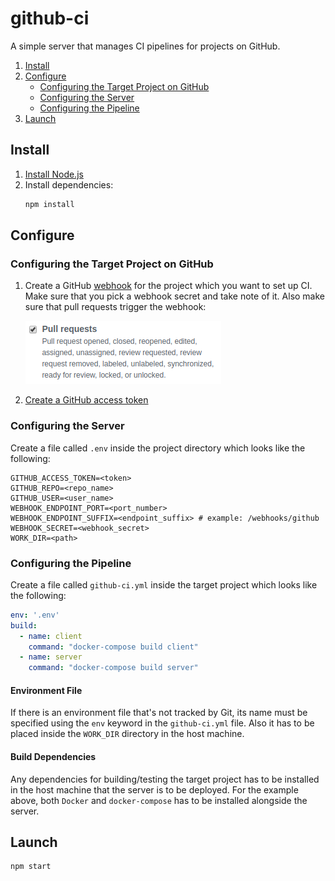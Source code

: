 # github-ci
A simple server that manages CI pipelines for projects on GitHub.

 1. [Install](#install)
 2. [Configure](#configure)
    * [Configuring the Target Project on GitHub](#configuring-the-target-project-on-github)
    * [Configuring the Server](#configuring-the-server)
    * [Configuring the Pipeline](#configuring-the-pipeline)
 3. [Launch](#launch)

## Install
 1. [Install Node.js](https://nodejs.org/en/)
 2. Install dependencies:
    ``` sh
    npm install
    ```

## Configure
### Configuring the Target Project on GitHub
 1. Create a GitHub [webhook](https://developer.github.com/webhooks/) for the project which you want to set up CI. Make sure that you pick a webhook secret and take note of it. Also make sure that pull requests trigger the webhook:

    ![](./webhook.png)
 2. [Create a GitHub access token](https://help.github.com/en/articles/creating-a-personal-access-token-for-the-command-line#creating-a-token)

### Configuring the Server
Create a file called `.env` inside the project directory which looks like the following:
``` env
GITHUB_ACCESS_TOKEN=<token>
GITHUB_REPO=<repo_name>
GITHUB_USER=<user_name>
WEBHOOK_ENDPOINT_PORT=<port_number>
WEBHOOK_ENDPOINT_SUFFIX=<endpoint_suffix> # example: /webhooks/github
WEBHOOK_SECRET=<webhook_secret>
WORK_DIR=<path>
```

### Configuring the Pipeline
Create a file called `github-ci.yml` inside the target project which looks like the following:
``` yml
env: '.env'
build: 
  - name: client
    command: "docker-compose build client"
  - name: server
    command: "docker-compose build server"
```

#### Environment File
If there is an environment file that's not tracked by Git, its name must be specified using the `env` keyword in the `github-ci.yml` file. Also it has to be placed inside the `WORK_DIR` directory in the host machine.

#### Build Dependencies
Any dependencies for building/testing the target project has to be installed in the host machine that the server is to be deployed. For the example above, both `Docker` and `docker-compose` has to be installed alongside the server.

## Launch
``` sh
npm start
```